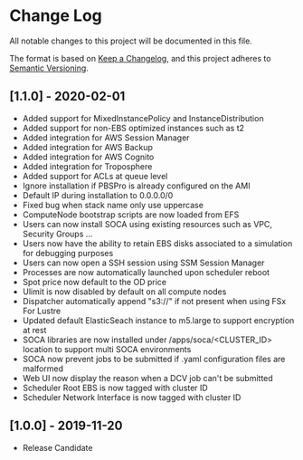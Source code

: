 # Change Log
All notable changes to this project will be documented in this file.

The format is based on [Keep a Changelog](https://keepachangelog.com/en/1.0.0/),
and this project adheres to [Semantic Versioning](https://semver.org/spec/v2.0.0.html).

## [1.1.0] - 2020-02-01
- Added support for MixedInstancePolicy and InstanceDistribution
- Added support for non-EBS optimized instances such as t2
- Added integration for AWS Session Manager
- Added integration for AWS Backup
- Added integration for AWS Cognito
- Added integration for Troposphere
- Added support for ACLs at queue level
- Ignore installation if PBSPro is already configured on the AMI
- Default IP during installation to 0.0.0.0/0
- Fixed bug when stack name only use uppercase
- ComputeNode bootstrap scripts are now loaded from EFS
- Users can now install SOCA using existing resources such as VPC, Security Groups ...
- Users now have the ability to retain EBS disks associated to a simulation for debugging purposes
- Users can now open a SSH session using SSM Session Manager
- Processes are now automatically launched upon scheduler reboot 
- Spot price now default to the OD price
- Ulimit is now disabled by default on all compute nodes
- Dispatcher automatically append "s3://" if not present when using FSx For Lustre
- Updated default ElasticSeach instance to m5.large to support encryption at rest
- SOCA libraries are now installed under /apps/soca/<CLUSTER_ID> location to support multi SOCA environments 
- SOCA now prevent jobs to be submitted if .yaml configuration files are malformed
- Web UI now display the reason when a DCV job can't be submitted
- Scheduler Root EBS is now tagged with cluster ID 
- Scheduler Network Interface is now tagged with cluster ID 

## [1.0.0] - 2019-11-20
- Release Candidate

